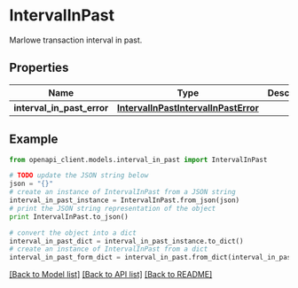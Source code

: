 # IntervalInPast

Marlowe transaction interval in past.

## Properties
Name | Type | Description | Notes
------------ | ------------- | ------------- | -------------
**interval_in_past_error** | [**IntervalInPastIntervalInPastError**](IntervalInPastIntervalInPastError.md) |  | 

## Example

```python
from openapi_client.models.interval_in_past import IntervalInPast

# TODO update the JSON string below
json = "{}"
# create an instance of IntervalInPast from a JSON string
interval_in_past_instance = IntervalInPast.from_json(json)
# print the JSON string representation of the object
print IntervalInPast.to_json()

# convert the object into a dict
interval_in_past_dict = interval_in_past_instance.to_dict()
# create an instance of IntervalInPast from a dict
interval_in_past_form_dict = interval_in_past.from_dict(interval_in_past_dict)
```
[[Back to Model list]](../README.md#documentation-for-models) [[Back to API list]](../README.md#documentation-for-api-endpoints) [[Back to README]](../README.md)


